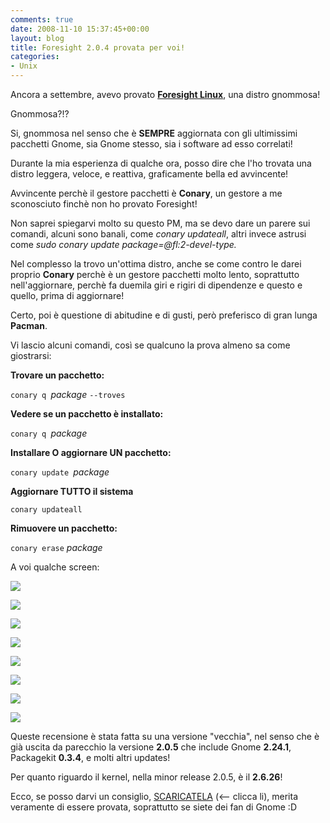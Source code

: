 ```yaml
---
comments: true
date: 2008-11-10 15:37:45+00:00
layout: blog
title: Foresight 2.0.4 provata per voi!
categories:
- Unix
---
```


Ancora a settembre, avevo provato [**Foresight Linux**](www.foresightlinux.org), una distro gnommosa!

Gnommosa?!?

Si, gnommosa nel senso che è **SEMPRE** aggiornata con gli ultimissimi pacchetti Gnome, sia Gnome stesso, sia i software ad esso correlati!

Durante la mia esperienza di qualche ora, posso dire che l'ho trovata una distro leggera, veloce, e reattiva, graficamente bella ed avvincente!

Avvincente perchè il gestore pacchetti è **Conary**, un gestore a me sconosciuto finchè non ho provato Foresight!

Non saprei spiegarvi molto su questo PM, ma se devo dare un parere sui comandi, alcuni sono banali, come _conary updateall_, altri invece astrusi come _sudo conary update package=@fl:2-devel-type._

Nel complesso la trovo un'ottima distro, anche se come contro le darei proprio **Conary** perchè è un gestore pacchetti molto lento, soprattutto nell'aggiornare, perchè fa duemila giri e rigiri di dipendenze e questo e quello, prima di aggiornare!

Certo, poi è questione di abitudine e di gusti, però preferisco di gran lunga **Pacman**.

Vi lascio alcuni comandi, così se qualcuno la prova almeno sa come giostrarsi:

**Trovare un pacchetto:**


`conary q `_package_ `--troves`



**Vedere se un pacchetto è installato:**


`conary q `_package_



**Installare O aggiornare UN pacchetto:**


`conary update `_package_



**Aggiornare TUTTO il sistema**


`conary updateall`



**Rimuovere un pacchetto:**


`conary erase` _package_







A voi qualche screen:






[![](http://www.allfreeportal.com/imghost/thumbs/13150Schermata.png)](http://www.allfreeportal.com/imghost/viewer.php?id=13150Schermata.png)

[![](http://www.allfreeportal.com/imghost/thumbs/915898Schermata-1.png)](http://www.allfreeportal.com/imghost/viewer.php?id=915898Schermata-1.png)

[![](http://www.allfreeportal.com/imghost/thumbs/600571Schermata-3.png)](http://www.allfreeportal.com/imghost/viewer.php?id=600571Schermata-3.png)

[![](http://www.allfreeportal.com/imghost/thumbs/361459Schermata-4.png)](http://www.allfreeportal.com/imghost/viewer.php?id=361459Schermata-4.png)

[![](http://www.allfreeportal.com/imghost/thumbs/764929Schermata-5.png)](http://www.allfreeportal.com/imghost/viewer.php?id=764929Schermata-5.png)

[![](http://www.allfreeportal.com/imghost/thumbs/435271Schermata-6.png)](http://www.allfreeportal.com/imghost/viewer.php?id=435271Schermata-6.png)

[![](http://www.allfreeportal.com/imghost/thumbs/545224Schermata-9.png)](http://www.allfreeportal.com/imghost/viewer.php?id=545224Schermata-9.png)

[![](http://www.allfreeportal.com/imghost/thumbs/285894Schermata-7.png)](http://www.allfreeportal.com/imghost/viewer.php?id=285894Schermata-7.png)

Queste recensione è stata fatta su una versione "vecchia", nel senso che è già uscita da parecchio la versione **2.0.5** che include Gnome **2.24.1**, Packagekit **0.3.4**, e molti altri updates!

Per quanto riguardo il kernel, nella minor release 2.0.5, è il **2.6.26**!

Ecco, se posso darvi un consiglio, [SCARICATELA](http://www.foresightlinux.org/gnome.html) (<-- clicca li), merita veramente di essere provata, soprattutto se siete dei fan di Gnome :D
